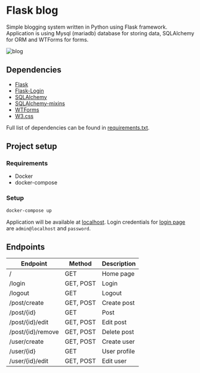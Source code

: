 # Flask blog

Simple blogging system written in Python using Flask framework. Application is using Mysql (mariadb) database for storing data, SQLAlchemy for ORM and WTForms for forms.

![blog](https://user-images.githubusercontent.com/20649778/171685742-5fe16c3b-f313-4d32-87df-012859a0305d.png)


## Dependencies

* [Flask](https://flask.palletsprojects.com/en/latest/)
* [Flask-Login](https://flask-login.readthedocs.io/en/latest/)
* [SQLAlchemy](https://www.sqlalchemy.org/)
* [SQLAlchemy-mixins](https://github.com/absent1706/sqlalchemy-mixins)
* [WTForms](https://wtforms.readthedocs.io/en/3.0.x/)
* [W3.css](https://www.w3schools.com/w3css/)

Full list of dependencies can be found in [requirements.txt](app/requirements.txt).


## Project setup

### Requirements

* Docker
* docker-compose

### Setup

```bash
docker-compose up
```

Application will be available at [localhost](http://localhost). Login credentials for [login page](http://localhost/login) are `admin@localhost` and `password`.

## Endpoints

| Endpoint | Method | Description |
|----------|--------|-------------|
| / | GET | Home page |
| /login | GET, POST | Login |
| /logout | GET | Logout |
| /post/create | GET, POST | Create post |
| /post/{id} | GET | Post |
| /post/{id}/edit | GET, POST | Edit post |
| /post/{id}/remove | GET, POST | Delete post |
| /user/create | GET, POST | Create user |
| /user/{id} | GET | User profile |
| /user/{id}/edit | GET, POST | Edit user |
